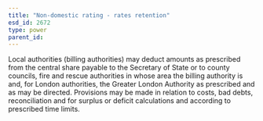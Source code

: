 ```yaml
---
title: "Non-domestic rating - rates retention"
esd_id: 2672
type: power
parent_id:  
---
```


Local authorities (billing authorities) may deduct amounts as prescribed from the central share payable to the Secretary of State or to county councils, fire and rescue authorities in whose area the billing authority is and, for London authorities, the Greater London Authority as prescribed and as may be directed.  Provisions may be made in relation to costs, bad debts, reconciliation and for surplus or deficit calculations and according to prescribed time limits.

